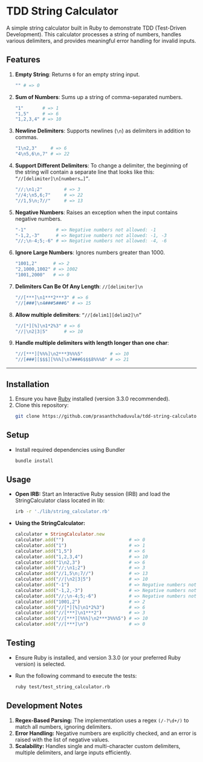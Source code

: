 # TDD String Calculator

A simple string calculator built in Ruby to demonstrate TDD (Test-Driven Development). This calculator processes a string of numbers, handles various delimiters, and provides meaningful error handling for invalid inputs.

## Features
1. **Empty String**: Returns `0` for an empty string input.
    ```ruby
    "" # => 0
    ```
2. **Sum of Numbers**: Sums up a string of comma-separated numbers.
    ```ruby
    "1"       # => 1
    "1,5"     # => 6
    "1,2,3,4" # => 10
    ```
3. **Newline Delimiters**: Supports newlines (`\n`) as delimiters in addition to commas.
    ```ruby
    "1\n2,3"     # => 6
    "4\n5,6\n,7" # => 22
    ```
4. **Support Different Delimiters**: To change a delimiter, the beginning of the string will contain a separate line that looks like this: `“//[delimiter]\n[numbers…]”`.
    ```ruby
    "//;\n1;2"        # => 3
    "//4;\n5,6;7"     # => 22
    "//1,5\n;7//"     # => 13
    
    ``` 
5. **Negative Numbers**: Raises an exception when the input contains negative numbers.
    ```ruby
    "-1"           # => Negative numbers not allowed: -1
    "-1,2,-3"      # => Negative numbers not allowed: -1, -3
    "//;\n-4;5;-6" # => Negative numbers not allowed: -4, -6
    ```
6. **Ignore Large Numbers**: Ignores numbers greater than 1000.
    ```ruby
    "1001,2"      # => 2
    "2,1000,1002" # => 1002
    "1001,2000"   # => 0
    ```
7. **Delimiters Can Be Of Any Length**: `//[delimiter]\n`
    ```ruby
    "//[***]\n1***2***3" # => 6
    "//[###]\n4###5###6" # => 15
    ```
8. **Allow multiple delimiters**: `“//[delim1][delim2]\n”`
    ```ruby
    "//[*][%]\n1*2%3" # => 6
    "//|\n2|3|5"      # => 10
    ```
9. **Handle multiple delimiters with length longer than one char**:
    ```ruby
    "//[***][%%%]\n2***3%%%5"          # => 10
    "//[###][$$$][%%%]\n7###6$$$8%%%0" # => 21
    ```

---

## Installation

1. Ensure you have [Ruby](https://www.ruby-lang.org/) installed (version 3.3.0 recommended).
2. Clone this repository:
    ```bash
    git clone https://github.com/prasanthchaduvula/tdd-string-calculator.git
    ```

## Setup

- Install required dependencies using Bundler
    ```bash
    bundle install
    ```

## Usage
- **Open IRB:** Start an Interactive Ruby session (IRB) and load the StringCalculator class located in lib:
    ```bash
    irb -r './lib/string_calculator.rb'
    ```
- **Using the StringCalculator:**
    ```ruby
    calculator = StringCalculator.new
    calculator.add("")                        # => 0
    calculator.add("1")                       # => 1
    calculator.add("1,5")                     # => 6
    calculator.add("1,2,3,4")                 # => 10
    calculator.add("1\n2,3")                  # => 6
    calculator.add("//;\n1;2")                # => 3
    calculator.add("//1,5\n;7//")             # => 13
    calculator.add("//|\n2|3|5")              # => 10
    calculator.add("-1")                      # => Negative numbers not allowed: -1
    calculator.add("-1,2,-3")                 # => Negative numbers not allowed: -1, -3
    calculator.add("//;\n-4;5;-6")            # => Negative numbers not allowed: -4, -6
    calculator.add("1001,2")                  # => 2
    calculator.add("//[*][%]\n1*2%3")         # => 6
    calculator.add("//[***]\n1***2")          # => 3
    calculator.add("//[***][%%%]\n2***3%%%5") # => 10
    calculator.add("//[***]\n")               # => 0
    ```

## Testing

- Ensure Ruby is installed, and version 3.3.0 (or your preferred Ruby version) is selected.

- Run the following command to execute the tests:

    ```bash
    ruby test/test_string_calculator.rb
    ```

## Development Notes
1. **Regex-Based Parsing:** The implementation uses a regex `(/-?\d+/)` to match all numbers, ignoring delimiters.
2. **Error Handling:** Negative numbers are explicitly checked, and an error is raised with the list of negative values.
3. **Scalability:** Handles single and multi-character custom delimiters, multiple delimiters, and large inputs efficiently.